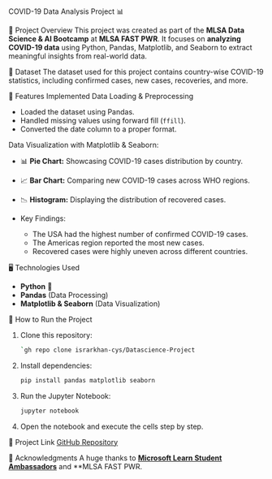  COVID-19 Data Analysis Project 📊

🚀 Project Overview
This project was created as part of the **MLSA Data Science & AI Bootcamp** at **MLSA FAST PWR**. It focuses on **analyzing COVID-19 data** using Python, Pandas, Matplotlib, and Seaborn to extract meaningful insights from real-world data.

📂 Dataset
The dataset used for this project contains country-wise COVID-19 statistics, including confirmed cases, new cases, recoveries, and more.

 🔧 Features Implemented
 Data Loading & Preprocessing
  - Loaded the dataset using Pandas.
  - Handled missing values using forward fill (`ffill`).
  - Converted the date column to a proper format.

 Data Visualization with Matplotlib & Seaborn:
  - 📊 **Pie Chart:** Showcasing COVID-19 cases distribution by country.
  - 📈 **Bar Chart:** Comparing new COVID-19 cases across WHO regions.
  - 📉 **Histogram:** Displaying the distribution of recovered cases.

- Key Findings:
  - The USA had the highest number of confirmed COVID-19 cases.
  - The Americas region reported the most new cases.
  - Recovered cases were highly uneven across different countries.

🖥️ Technologies Used
- **Python** 🐍
- **Pandas** (Data Processing)
- **Matplotlib & Seaborn** (Data Visualization)


📌 How to Run the Project
1. Clone this repository:
   ```bash 
   `gh repo clone israrkhan-cys/Datascience-Project
   ```
2. Install dependencies:
   ```bash
   pip install pandas matplotlib seaborn
   ```
3. Run the Jupyter Notebook:
   ```bash
   jupyter notebook
   ```
4. Open the notebook and execute the cells step by step.

 🔗 Project Link
[GitHub Repository](https://github.com/israrkhan-cys/Datascience-Project.git)

 🙌 Acknowledgments
A huge thanks to **[Microsoft Learn Student Ambassadors](https://www.linkedin.com/company/microsoft-learn-student-ambassadors/)** and **MLSA FAST PWR. 


